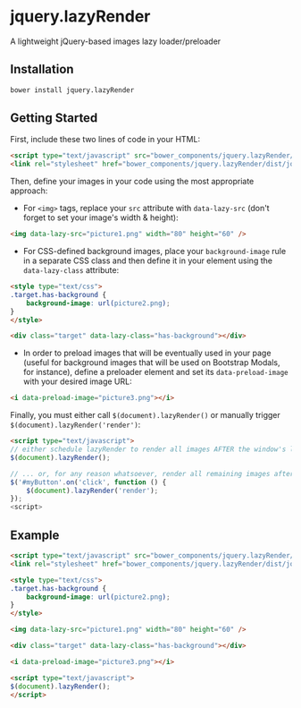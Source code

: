 # jquery.lazyRender
A lightweight jQuery-based images lazy loader/preloader

## Installation

```sh
bower install jquery.lazyRender
```

## Getting Started

First, include these two lines of code in your HTML:

```html
<script type="text/javascript" src="bower_components/jquery.lazyRender/dist/jquery.lazyRender.min.js"></script>
<link rel="stylesheet" href="bower_components/jquery.lazyRender/dist/jquery.lazyRender.min.css" />
```

Then, define your images in your code using the most appropriate approach:
 - For `<img>` tags, replace your `src` attribute with `data-lazy-src` (don't forget to set your image's width & height):
```html
<img data-lazy-src="picture1.png" width="80" height="60" />
```

 - For CSS-defined background images, place your `background-image` rule in a separate CSS class and then define it in your element using the `data-lazy-class` attribute:
```html
<style type="text/css">
.target.has-background {
    background-image: url(picture2.png);
}
</style>

<div class="target" data-lazy-class="has-background"></div>
```

 - In order to preload images that will be eventually used in your page (useful for background images that will be used on Bootstrap Modals, for instance), define a preloader element and set its `data-preload-image` with your desired image URL:
```html
<i data-preload-image="picture3.png"></i>
```

Finally, you must either call `$(document).lazyRender()` or manually trigger `$(document).lazyRender('render')`:
```html
<script type="text/javascript">
// either schedule lazyRender to render all images AFTER the window's load event is fired ...
$(document).lazyRender();

// ... or, for any reason whatsoever, render all remaining images after the user clicks #myButton
$('#myButton'.on('click', function () {
    $(document).lazyRender('render');
});
<script>
```

## Example

```html
<script type="text/javascript" src="bower_components/jquery.lazyRender/dist/jquery.lazyRender.js"></script>
<link rel="stylesheet" href="bower_components/jquery.lazyRender/dist/jquery.lazyRender.css" />

<style type="text/css">
.target.has-background {
    background-image: url(picture2.png);
}
</style>

<img data-lazy-src="picture1.png" width="80" height="60" />

<div class="target" data-lazy-class="has-background"></div>

<i data-preload-image="picture3.png"></i>

<script type="text/javascript">
$(document).lazyRender();
</script>
```
